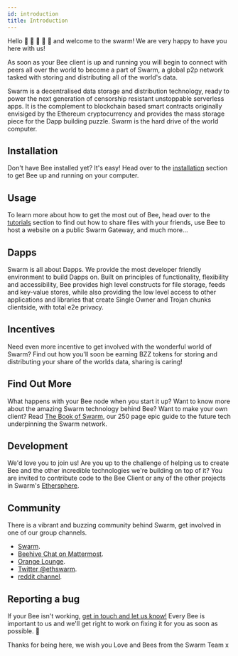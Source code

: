 ```yaml
---
id: introduction
title: Introduction
---
```


Hello 🐝 🐝 🐝 🐝 🐝 and welcome to the swarm! We are very happy to have you here with us! 

As soon as your Bee client is up and running you will begin to connect with peers all over the world to become a part of Swarm, a global p2p network tasked with storing and distributing all of the world's data.

Swarm is a decentralised data storage and distribution technology, ready to power the next generation of censorship resistant unstoppable serverless apps. It is the complement to blockchain based smart contracts originally envisiged by the Ethereum cryptocurrency and provides the mass storage piece for the Dapp building puzzle. Swarm is the hard drive of the world computer.

## Installation
Don't have Bee installed yet? It's easy! Head over to the [installation](/docs/installation/quick-start) section to get Bee up and running on your computer.

## Usage
To learn more about how to get the most out of Bee, head over to the [tutorials](/docs/getting-started/upload-and-download) section to find out how to share files with your friends, use Bee to host a website on a public Swarm Gateway, and much more...

## Dapps
Swarm is all about Dapps. We provide the most developer friendly environment to build Dapps on. Built on principles of functionality, flexibility and accessibility, Bee provides high level constructs for file storage, feeds and key-value stores, while also providing the low level access to other applications and libraries that create Single Owner and Trojan chunks clientside, with total e2e privacy.

## Incentives
Need even more incentive to get involved with the wonderful world of Swarm? Find out how you'll soon be earning BZZ tokens for storing and distributing your share of the worlds data, sharing is caring!

## Find Out More
What happens with your Bee node when you start it up? Want to know more about the amazing Swarm technology behind Bee? Want to make your own client? Read [The Book of Swarm](/docs/find-out-more/the-book-of-swarm), our 250 page epic guide to the future tech underpinning the Swarm network.

## Development
We'd love you to join us! Are you up to the challenge of helping us to create Bee and the other incredible technologies we're building on top of it? You are invited to contribute code to the Bee Client or any of the other projects in Swarm's [Ethersphere](https://github.com/ethersphere).

## Community
There is a vibrant and buzzing community behind Swarm, get involved in one of our group channels.

- [Swarm](http://swarm.ethereum.org).
- [Beehive Chat on Mattermost](https://beehive.ethswarm.org/).
- [Orange Lounge](https://t.me/joinchat/GoVG8RHYjUpD_-bEnLC4EQ).
- [Twitter @ethswarm](https://twitter.com/ethswarm).
- [reddit channel](https://www.reddit.com/r/ethswarm/).

## Reporting a bug
If your Bee isn't working, [get in touch and let us know!](https://github.com/ethersphere/bee/issues) Every Bee is important to us and we'll get right to work on fixing it for you as soon as possible. 🐝

Thanks for being here, we wish you Love and Bees from the Swarm Team x


